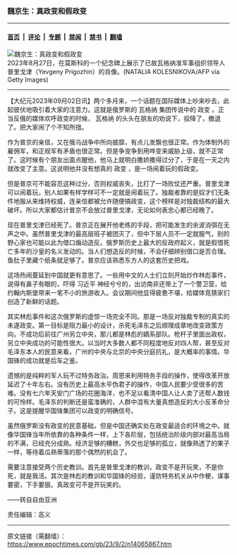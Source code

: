 ### 魏京生：真政变和假政变

---

#### [首页](../../../..?n14065867) &nbsp;|&nbsp; [评论](../../../../../epoch-comment?n14065867) &nbsp;|&nbsp; [专题](../../../../../epoch-special?n14065867) &nbsp;|&nbsp; [禁闻](../../../../../epoch-news?n14065867) &nbsp;|&nbsp; [禁书](../../../../../books?n14065867) &nbsp;|&nbsp; [翻墙](https://github.com/gfw-breaker/nogfw/blob/master/README.md?n14065867)


<div><img alt="魏京生：真政变和假政变" class="attachment-djy_600_400 size-djy_600_400 wp-post-image" src="https://i.epochtimes.com/assets/uploads/2023/08/id14064766-GettyImages-1627913141-600x400.jpg"/>
<div class="caption">
 2023年8月27日，在莫斯科的一个纪念碑上展示了已故瓦格纳准军事组织领导人普里戈津（Yevgeny Prigozhin）的肖像。(NATALIA KOLESNIKOVA/AFP via Getty Images)
</div></div><hr/><div class="post_content" id="artbody" itemprop="articleBody">
 <!-- article content begin -->
 <p>
  【大纪元2023年09月02日讯】两个多月来，一个话题在国际媒体上吵来吵去，此起彼伏地吸引着大家的注意力。这就是俄罗斯的
  <ok href="https://www.epochtimes.com/gb/tag/%E7%93%A6%E6%A0%BC%E7%BA%B3.html">
   瓦格纳
  </ok>
  集团传说中的
  <ok href="https://www.epochtimes.com/gb/tag/%E6%94%BF%E5%8F%98.html">
   政变
  </ok>
  。正当反俄的媒体欢呼政变的时候，
  <ok href="https://www.epochtimes.com/gb/tag/%E7%93%A6%E6%A0%BC%E7%BA%B3.html">
   瓦格纳
  </ok>
  的头头在朋友的劝说下，投降了，撤退了。把大家闹了个不知所措。
 </p>
 <p>
  作为普京的亲信，又在俄乌战争中所向披靡，有点儿发飘也很正常。作为体制外的雇佣军，和正规军有矛盾也很正常。但是争宠争到用哗变来威胁上级，就不正常了。这时候有个朋友出面点醒他，他马上就明白撒娇撒得过分了，于是在一天之内就改变了主意。这说明他并没有想真的
  <ok href="https://www.epochtimes.com/gb/tag/%E6%94%BF%E5%8F%98.html">
   政变
  </ok>
  ，是一场闹着玩的假政变。
 </p>
 <p>
  但是普京可不能容忍这种过分，否则权威丧失，比打了一场败仗还严重。普里戈津可以闹着玩，别人如果有样学样可不一定就是闹着玩了。独裁者靠的是奴才们无条件地服从来维持权威，连亲信都被允许随便搞政变，这个榜样是对独裁结构的最大破坏。所以大家都估计普京不会放过普里戈津，无论如何表忠心都已经晚了。
 </p>
 <p>
  现在普里戈津已经死了。普京正在展开他老练的手段，把可能发生的余波消弭在无声之中。虽然普里戈津的最高层班子被团灭了，但中下层人员不一定就服气，别的野心家也可能以此为借口煽动造反。俄罗斯历史上最大的反政府起义，就是假借死亡多年的沙皇的名义发动的。当人们想造反的时候，不会仔细辨别借口是否合理。鱼肚子里藏个纸条就足够了。普京应该熟悉东方人的这套历史把戏。
 </p>
 <p>
  这场热闹蔓延到中国就更有意思了。一些用中文的人士们立刻开始炒作林彪事件，说得有鼻子有眼的，吓得
  <ok href="https://www.epochtimes.com/gb/tag/%E4%B9%A0%E8%BF%91%E5%B9%B3.html">
   习近平
  </ok>
  神经兮兮的，出访南非还带上了一个警卫营，给约翰内斯堡带来一笔不小的旅游收入。会议期间他显得疲惫不堪，给媒体竞猜家们创造了新鲜的话题。
 </p>
 <p>
  其实林彪事件和这次俄罗斯的虚惊一场完全不同。那是一场反对独裁专制的真实的未遂政变。第一目标是阻力最小的设计，杀死毛泽东之后顺理成章地改变政策方向。不成功后前往广州另立中央，那儿都是林彪的嫡系部队。枪杆子里面出政权，另立中央成功的可能性很大。以当时大多数人都不同程度地反对四人帮，甚至反对毛泽东本人的民意来看，广州的中央与北京的中央分庭抗礼，是大概率的事情。华国锋的成功就是后车之鉴。
 </p>
 <p>
  遗憾的是纯粹的军人玩不过特务政治。周恩来利用特务手段的操作，使得改革开放延迟了十年左右。没有历史上最高水平伪君子的操作，中国人民要少受很多的苦难。没有七六年天安门广场的花圈海洋，也不足以看清中国人让人卖了还帮人数钱的可怜样。毛泽东的判断还是蛮准确的，人群中混有大量真想造反的大小反革命分子。这是提醒华国锋集团可以政变的明确信号。
 </p>
 <p>
  虽然俄罗斯没有政变的民意基础，但是中国还确实处在政变最适合的环境之中。就像华国锋当年所依靠的各种条件一样，上下各阶层，包括统治阶级内部对最高当局的不满，已经充分成熟。经济足够的糟糕，外交也足够的孤立，就像熟透了的果子一样，等待着瓜熟蒂落的那个偶然的机会了。
 </p>
 <p>
  需要注意接受两个历史教训。首先是普里戈津的教训，政变不是开玩笑，不是你死，就是我活。其次是林彪的教训和华国锋的经验，谨防特务机关从中作梗，谋事要密，下手要狠。真政变可不是开玩笑的。
 </p>
 <p>
  ——转自自由亚洲
 </p>
 <p>
  责任编辑：高义
 </p>
 <!-- article content end -->
 <div id="below_article_ad">
 </div>
</div>


---

原文链接（需翻墙）：https://www.epochtimes.com/gb/23/9/2/n14065867.htm